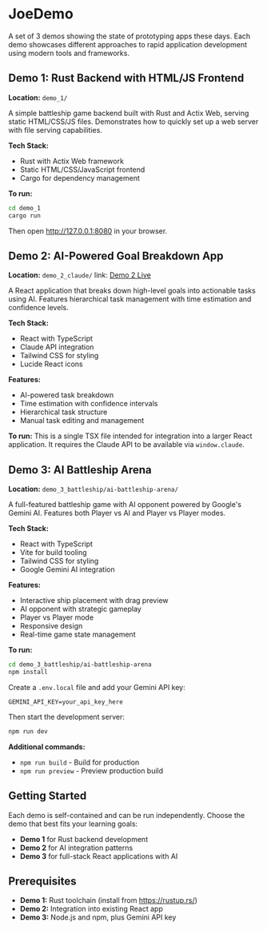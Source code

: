 # JoeDemo
A set of 3 demos showing the state of prototyping apps these days. Each demo showcases different approaches to rapid application development using modern tools and frameworks.

## Demo 1: Rust Backend with HTML/JS Frontend
**Location:** `demo_1/`

A simple battleship game backend built with Rust and Actix Web, serving static HTML/CSS/JS files. Demonstrates how to quickly set up a web server with file serving capabilities.

**Tech Stack:**
- Rust with Actix Web framework
- Static HTML/CSS/JavaScript frontend
- Cargo for dependency management

**To run:**
```bash
cd demo_1
cargo run
```
Then open http://127.0.0.1:8080 in your browser.

## Demo 2: AI-Powered Goal Breakdown App 
**Location:** `demo_2_claude/`
link: [Demo 2 Live](https://claude.ai/public/artifacts/a62dd197-fcf0-4759-bc1e-d7f4a74ebea0)

A React application that breaks down high-level goals into actionable tasks using AI. Features hierarchical task management with time estimation and confidence levels.

**Tech Stack:**
- React with TypeScript
- Claude API integration
- Tailwind CSS for styling
- Lucide React icons

**Features:**
- AI-powered task breakdown
- Time estimation with confidence intervals
- Hierarchical task structure
- Manual task editing and management

**To run:**
This is a single TSX file intended for integration into a larger React application. It requires the Claude API to be available via `window.claude`.

## Demo 3: AI Battleship Arena
**Location:** `demo_3_battleship/ai-battleship-arena/`

A full-featured battleship game with AI opponent powered by Google's Gemini AI. Features both Player vs AI and Player vs Player modes.

**Tech Stack:**
- React with TypeScript
- Vite for build tooling
- Tailwind CSS for styling
- Google Gemini AI integration

**Features:**
- Interactive ship placement with drag preview
- AI opponent with strategic gameplay
- Player vs Player mode
- Responsive design
- Real-time game state management

**To run:**
```bash
cd demo_3_battleship/ai-battleship-arena
npm install
```

Create a `.env.local` file and add your Gemini API key:
```
GEMINI_API_KEY=your_api_key_here
```

Then start the development server:
```bash
npm run dev
```

**Additional commands:**
- `npm run build` - Build for production
- `npm run preview` - Preview production build

## Getting Started

Each demo is self-contained and can be run independently. Choose the demo that best fits your learning goals:

- **Demo 1** for Rust backend development
- **Demo 2** for AI integration patterns
- **Demo 3** for full-stack React applications with AI

## Prerequisites

- **Demo 1:** Rust toolchain (install from https://rustup.rs/)
- **Demo 2:** Integration into existing React app
- **Demo 3:** Node.js and npm, plus Gemini API key
